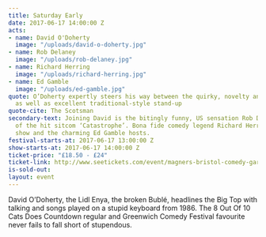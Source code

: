 ```yaml
---
title: Saturday Early
date: 2017-06-17 14:00:00 Z
acts:
- name: David O'Doherty
  image: "/uploads/david-o-doherty.jpg"
- name: Rob Delaney
  image: "/uploads/rob-delaney.jpg"
- name: Richard Herring
  image: "/uploads/richard-herring.jpg"
- name: Ed Gamble
  image: "/uploads/ed-gamble.jpg"
quote: O’Doherty expertly steers his way between the quirky, novelty and off-beat
  as well as excellent traditional-style stand-up
quote-cite: The Scotsman
secondary-text: Joining David is the bitingly funny, US sensation Rob Delaney - star
  of the hit sitcom ‘Catastrophe’. Bona fide comedy legend Richard Herring opens the
  show and the charming Ed Gamble hosts.
festival-starts-at: 2017-06-17 13:00:00 Z
show-starts-at: 2017-06-17 14:00:00 Z
ticket-price: "£18.50 - £24"
ticket-link: http://www.seetickets.com/event/magners-bristol-comedy-garden-reginald-d-hunter/big-top-bristol-comedy-garden/973926/
is-sold-out: 
layout: event
---
```


David O’Doherty, the Lidl Enya, the broken Bublé, headlines the Big Top with talking and songs played on a stupid keyboard from 1986. The 8 Out Of 10 Cats Does Countdown regular and Greenwich Comedy Festival favourite never fails to fall short of stupendous.